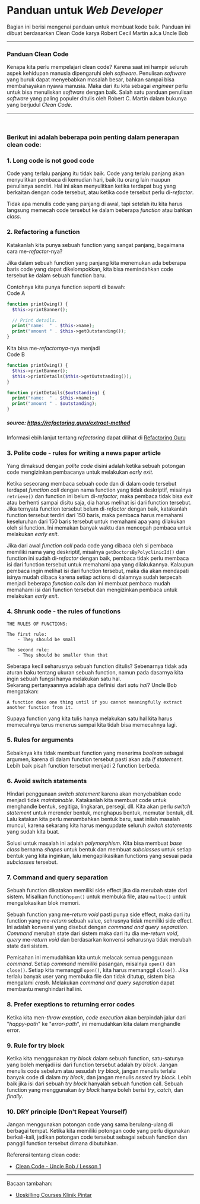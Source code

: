 # Panduan untuk *Web Developer*
Bagian ini berisi mengenai panduan untuk membuat kode baik.
Panduan ini dibuat berdasarkan Clean Code karya Robert Cecil Martin a.k.a Uncle Bob

---

### Panduan Clean Code
Kenapa kita perlu mempelajari clean code? Karena saat ini hampir seluruh aspek kehidupan manusia dipengaruhi oleh *software*. Penulisan *software* yang buruk dapat menyebabkan masalah besar, bahkan sampai bisa membahayakan nyawa manusia.
Maka dari itu kita sebagai *engineer* perlu untuk bisa menuliskan *software* dengan baik.
Salah satu panduan penulisan *software* yang paling populer ditulis oleh Robert C. Martin dalam bukunya yang berjudul *Clean Code*.

---
<br/>

### Berikut ini adalah beberapa poin penting dalam penerapan clean code:

### 1. Long code is not good code
Code yang terlalu panjang itu tidak baik. Code yang terlalu panjang akan menyulitkan pembaca di kemudian hari, baik itu orang lain maupun penulisnya sendiri. Hal ini akan menyulitkan ketika terdapat bug yang berkaitan dengan code tersebut, atau ketika code tersebut perlu di-*refactor*.

Tidak apa menulis code yang panjang di awal, tapi setelah itu kita harus langsung memecah code tersebut ke dalam beberapa *function* atau bahkan *class*.

### 2. Refactoring a function
Katakanlah kita punya sebuah function yang sangat panjang, bagaimana cara me-*refactor*-nya?

Jika dalam sebuah function yang panjang kita menemukan ada beberapa baris code yang dapat dikelompokkan, kita bisa memindahkan code tersebut ke dalam sebuah function baru.

Contohnya kita punya function seperti di bawah: <br>
Code A
```PHP
function printOwing() {
  $this->printBanner();

  // Print details.
  print("name:  " . $this->name);
  print("amount " . $this->getOutstanding());
}
```

Kita bisa me-*refactornya*-nya menjadi <br>
Code B
```PHP
function printOwing() {
  $this->printBanner();
  $this->printDetails($this->getOutstanding());
}

function printDetails($outstanding) {
  print("name:  " . $this->name);
  print("amount " . $outstanding);
}
```
##### source: https://refactoring.guru/extract-method

Informasi ebih lanjut tentang *refactoring* dapat dilihat di [Refactoring Guru](https://refactoring.guru/)
### 3. Polite code - rules for writing a news paper article
Yang dimaksud dengan *polite code* disini adalah ketika sebuah potongan code mengizinkan pembacanya untuk melakukan *early exit*.

Ketika seseorang membaca sebuah code dan di dalam code tersebut terdapat *function call* dengan nama function yang tidak deskriptif, misalnya `retrieve()` dan function ini belum di-*refactor*, maka pembaca tidak bisa *exit* atau berhenti sampai disitu saja, dia harus melihat isi dari function tersebut. Jika ternyata  function tersebut belum di-*refactor* dengan baik, katakanlah function tersebut terdiri dari 150 baris, maka pembaca harus memahami keseluruhan dari 150 baris tersebut untuk memahami apa yang dilakukan oleh si function. Ini memakan banyak waktu dan mencegah pembaca untuk melakukan *early exit*.

Jika dari awal *function call* pada code yang dibaca oleh si pembaca memiliki nama yang deskriptif, misalnya `getDoctorsByPolyclinicId()` dan function ini sudah di-*refactor* dengan baik, pembaca tidak perlu membaca isi dari function tersebut untuk memahami apa yang dilakukannya. Kalaupun pembaca ingin melihat isi dari function tersebut, maka dia akan mendapati isinya mudah dibaca karena setiap actions di dalamnya sudah terpecah menjadi beberapa *function calls* dan ini membuat pembaca mudah memahami isi dari function tersebut dan mengizinkan pembaca untuk melakukan *early exit*.

### 4. Shrunk code - the rules of functions
```
THE RULES OF FUNCTIONS:

The first rule:
    - They should be small

The second rule:
    - They should be smaller than that
```
Seberapa kecil seharusnya sebuah function ditulis?
Sebenarnya tidak ada aturan baku tentang ukuran sebuah function, namun pada dasarnya kita ingin sebuah fungsi hanya melakukan satu hal.\
Sekarang pertanyaannya adalah apa definisi dari *satu hal*?
Uncle Bob mengatakan:
```
A function does one thing until if you cannot meaningfully extract another function from it.
```
Supaya function yang kita tulis hanya melakukan satu hal kita harus memecahnya terus menerus sampai kita tidah bisa memecahnya lagi.

### 5. Rules for arguments
Sebaiknya kita tidak membuat function yang menerima *boolean* sebagai argumen, karena di dalam function tersebut pasti akan ada *if statement*. Lebih baik pisah function tersebut menjadi 2 function berbeda.
### 6. Avoid switch statements
Hindari penggunaan *switch statement* karena akan menyebabkan code menjadi tidak *maintainable*.
Katakanlah kita membuat code untuk menghandle bentuk, segitiga, lingkaran, persegi, dll.
Kita akan perlu *switch statement* untuk merender bentuk, menghapus bentuk, memutar bentuk, dll. Lalu katakan kita perlu menambahkan bentuk baru, saat inilah masalah muncul, karena sekarang kita harus mengupdate seluruh *switch statements* yang sudah kita buat.

Solusi untuk masalah ini adalah *polymorphism*. Kita bisa membuat *base class* bernama *shapes* untuk bentuk dan membuat *subclasses* untuk setiap bentuk yang kita inginkan, lalu mengaplikasikan functions yang sesuai pada *subclasses* tersebut.

### 7. Command and query separation
Sebuah function dikatakan memiliki side effect jika dia merubah state dari sistem. Misalkan function`open()` untuk membuka file, atau `malloc()` untuk mengalokasikan blok memori.

Sebuah function yang me-*return* *void* pasti punya side effect, maka dari itu function yang me-*return* sebuah value, sehrusnya tidak memiliki side effect. Ini adalah konvensi yang disebut dengan *command and query separation*. *Command* merubah state dari sistem maka dari itu dia me-*return* *void*, *query* me-*return* *void* dan berdasarkan konvensi seharusnya tidak merubah state dari sistem.

Pemisahan ini memudahkan kita untuk melacak semua penggunaan *command*. Setiap *command* memiliki pasangan, misalnya `open()` dan `close()`. Setiap kita memanggil `open()`, kita harus memanggil `close()`. Jika terlalu banyak user yang membuka file dan tidak ditutup, sistem bisa mengalami *crash*. Melakukan *command and query separation* dapat membantu menghindari hal ini.

### 8. Prefer exeptions to returning error codes
Ketika kita men-*throw exeption*, *code execution* akan berpindah jalur dari "*happy-path*" ke "*error-path*", ini memudahkan kita dalam menghandle error.

### 9. Rule for try block
Ketika kita menggunakan *try block* dalam sebuah function, satu-satunya yang boleh menjadi isi dari function tersebut adalah *try block*. Jangan menulis code sebelum atau sesudah *try block*, jangan menulis terlalu banyak code di dalam *try block*, dan jangan menulis *nested try block*. Lebih baik jika isi dari sebuah *try block* hanyalah sebuah function call. Sebuah function yang menggunakan *try block* hanya boleh berisi *try*, *catch*, dan *finally*.

### 10. DRY principle (Don't Repeat Yourself)
Jangan menggunakan potongan code yang sama berulang-ulang di berbagai tempat. Ketika kita memiliki potongan code yang perlu digunakan berkali-kali, jadikan potongan code tersebut sebagai sebuah function dan panggil function tersebut dimana dibutuhkan.

Referensi tentang clean code:
- [Clean Code - Uncle Bob / Lesson 1](https://www.youtube.com/watch?v=7EmboKQH8lM&t=2643s)

---
Bacaan tambahan:

- [Upskilling Courses Klinik Pintar](https://docs.klinikpintar.id/doc/upskilling-courses-RnrDYzWaIO)
